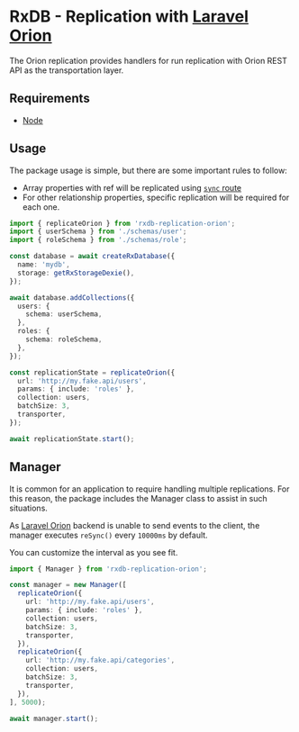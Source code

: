# RxDB - Replication with [Laravel Orion](https://tailflow.github.io/laravel-orion-docs)

The Orion replication provides handlers for run replication with Orion REST API as the transportation layer.

## Requirements

- [Node](https://nodejs.org/)

## Usage

The package usage is simple, but there are some important rules to follow:

- Array properties with ref will be replicated using [`sync` route](https://tailflow.github.io/laravel-orion-docs/v2.x/guide/relationships.html#syncing)
- For other relationship properties, specific replication will be required for each one.

```typescript
import { replicateOrion } from 'rxdb-replication-orion';
import { userSchema } from './schemas/user';
import { roleSchema } from './schemas/role';

const database = await createRxDatabase({
  name: 'mydb',
  storage: getRxStorageDexie(),
});

await database.addCollections({
  users: {
    schema: userSchema,
  },
  roles: {
    schema: roleSchema,
  },
});

const replicationState = replicateOrion({
  url: 'http://my.fake.api/users',
  params: { include: 'roles' },
  collection: users,
  batchSize: 3,
  transporter,
});

await replicationState.start();
```

## Manager

It is common for an application to require handling multiple replications.
For this reason, the package includes the Manager class to assist in such situations.

As [Laravel Orion](https://tailflow.github.io/laravel-orion-docs) backend is unable to send events to the client,
the manager executes `reSync()` every `10000ms` by default.

You can customize the interval as you see fit.

```typescript
import { Manager } from 'rxdb-replication-orion';

const manager = new Manager([
  replicateOrion({
    url: 'http://my.fake.api/users',
    params: { include: 'roles' },
    collection: users,
    batchSize: 3,
    transporter,
  }),
  replicateOrion({
    url: 'http://my.fake.api/categories',
    collection: users,
    batchSize: 3,
    transporter,
  }),
], 5000);

await manager.start();
```






